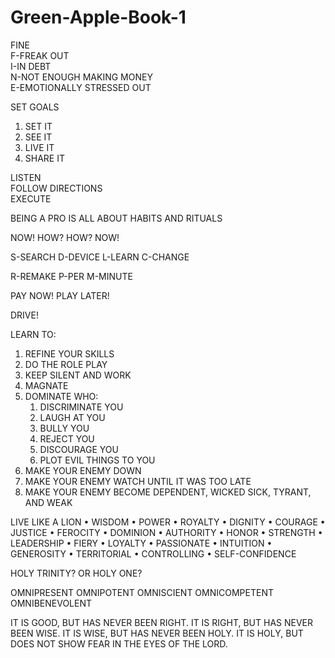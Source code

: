 # Green-Apple-Book-1

FINE <br/>
F-FREAK OUT <br/>
I-IN DEBT <br/>
N-NOT ENOUGH MAKING MONEY <br/>
E-EMOTIONALLY STRESSED OUT <br/>

SET GOALS
1. SET IT
2. SEE IT
3. LIVE IT
4. SHARE IT

LISTEN <br/>
FOLLOW DIRECTIONS <br/>
EXECUTE <br/>

BEING A PRO IS ALL ABOUT HABITS AND RITUALS

NOW! HOW?
HOW? NOW!

S-SEARCH
D-DEVICE
L-LEARN
C-CHANGE

R-REMAKE
P-PER
M-MINUTE

PAY NOW!
PLAY LATER!

DRIVE!

LEARN TO:
1. REFINE YOUR SKILLS
2. DO THE ROLE PLAY
3. KEEP SILENT AND WORK
4. MAGNATE
5. DOMINATE WHO:
      1. DISCRIMINATE YOU
      2. LAUGH AT YOU
      3. BULLY YOU
      4. REJECT YOU
      5. DISCOURAGE YOU
      6. PLOT EVIL THINGS TO YOU
6. MAKE YOUR ENEMY DOWN
7. MAKE YOUR ENEMY WATCH UNTIL IT WAS TOO LATE
8. MAKE YOUR ENEMY BECOME DEPENDENT, WICKED SICK, TYRANT, AND WEAK

LIVE LIKE A LION
    • WISDOM
    • POWER
    • ROYALTY
    • DIGNITY
    • COURAGE
    • JUSTICE
    • FEROCITY
    • DOMINION
    • AUTHORITY
    • HONOR
    • STRENGTH
    • LEADERSHIP
    • FIERY
    • LOYALTY
    • PASSIONATE
    • INTUITION
    • GENEROSITY
    • TERRITORIAL
    • CONTROLLING
    • SELF-CONFIDENCE

HOLY TRINITY?
OR
HOLY ONE?

OMNIPRESENT
OMNIPOTENT
OMNISCIENT
OMNICOMPETENT
OMNIBENEVOLENT

IT IS GOOD, BUT HAS NEVER BEEN RIGHT.
IT IS RIGHT, BUT HAS NEVER BEEN WISE.
IT IS WISE, BUT HAS NEVER BEEN HOLY.
IT IS HOLY, BUT DOES NOT SHOW FEAR IN THE EYES OF THE LORD.
